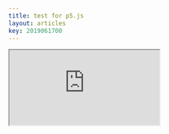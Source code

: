 ```yaml
---
title: test for p5.js
layout: articles
key: 2019061700
---
```


<iframe src="https://editor.p5js.org/angeloyeo@gmail.com/embed/vBI6E9Eyf"></iframe>
